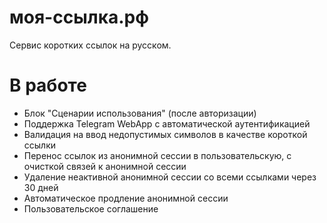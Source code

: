 # моя-ссылка.рф
Сервис коротких ссылок на русском.

# В работе

* Блок "Сценарии использования" (после авторизации)
* Поддержка Telegram WebApp с автоматической аутентификацией
* Валидация на ввод недопустимых символов в качестве короткой ссылки
* Перенос ссылок из анонимной сессии в пользовательскую, с очисткой связей к анонимной сессии
* Удаление неактивной анонимной сессии со всеми ссылками через  30 дней
* Автоматическое продление анонимной сессии
* Пользовательское соглашение